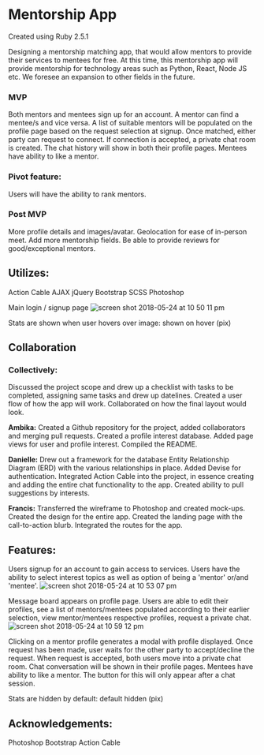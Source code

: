 # **Mentorship App**
Created using Ruby 2.5.1

Designing a mentorship matching app, that would allow mentors to provide their services to mentees for free.  At this time, this mentorship app will provide mentorship for technology areas such as Python, React, Node JS etc.  We foresee an expansion to other fields in the future.

### **MVP**
Both mentors and mentees sign up for an account.
A mentor can find a mentee/s and vice versa.
A list of suitable mentors will be populated on the profile page based on the request selection at signup. 
Once matched, either party can request to connect.
If connection is accepted, a private chat room is created.
The chat history will show in both their profile pages.
Mentees have ability to like a mentor. 

### **Pivot** feature:
Users will have the ability to rank mentors.


### **Post** MVP
More profile details and images/avatar.
Geolocation for ease of in-person meet.
Add more mentorship fields.
Be able to provide reviews for good/exceptional mentors. 


## **Utilizes:**
Action Cable
AJAX
jQuery
Bootstrap
SCSS
Photoshop


Main login / signup page
![screen shot 2018-05-24 at 10 50 11 pm](https://user-images.githubusercontent.com/29616111/40547634-75e8aa02-6000-11e8-883b-64e952b41d26.png)


Stats are shown when user hovers over image: shown on hover (pix)


## **Collaboration**
### **Collectively:**
Discussed the project scope and drew up a checklist with tasks to be completed, assigning same tasks and drew up datelines.
Created a user flow of how the app will work. 
Collaborated on how the final layout would look.


**Ambika:**
Created a Github repository for the project, added collaborators and merging pull requests.
Created a profile interest database.
Added page views for user and profile interest.
Compiled the README.

**Danielle:**
Drew out a framework for the database Entity Relationship Diagram (ERD) with the various relationships in place.
Added Devise for authentication.
Integrated Action Cable into the project, in essence creating and adding the entire chat functionality to the app.
Created ability to pull suggestions by interests.

**Francis:**
Transferred the wireframe to Photoshop and created mock-ups.
Created the design for the entire app.
Created the landing page with the call-to-action blurb.
Integrated the routes for the app.


## **Features:**
Users signup for an account to gain access to services.
Users have the ability to select interest topics as well as option of being a 'mentor' or/and 'mentee'.
![screen shot 2018-05-24 at 10 53 07 pm](https://user-images.githubusercontent.com/29616111/40548053-9be0836e-6001-11e8-954b-9df900b6d4e0.png)

Message board appears on profile page.
Users are able to edit their profiles, see a list of mentors/mentees populated according to their earlier selection, view mentor/mentees respective profiles, request a private chat.
![screen shot 2018-05-24 at 10 59 12 pm](https://user-images.githubusercontent.com/29616111/40548194-06760fb4-6002-11e8-92e4-94f28b6343ac.png)

Clicking on a mentor profile generates a modal with profile displayed.
Once request has been made, user waits for the other party to accept/decline the request. 
When request is accepted, both users move into a private chat room.
Chat conversation will be shown in their profile pages.
Mentees have ability to like a mentor. The button for this will only appear after a chat session.

Stats are hidden by default: default hidden (pix)


## **Acknowledgements:**
Photoshop
Bootstrap
Action Cable
